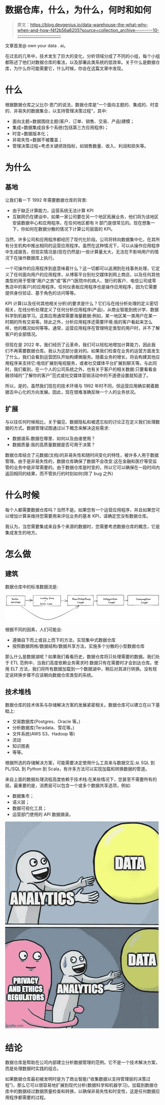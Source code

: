 # 数据仓库，什么，为什么，何时和如何

> 原文：<https://blog.devgenius.io/data-warehouse-the-what-why-when-and-how-f4f2b56a6205?source=collection_archive---------10----------------------->

文章首发@ own your data . ai。

在过去的几年中，技术发生了巨大的变化，分析领域分成了不同的小组，每个小组都陈述了他们对数据仓库的看法，以及部署此类系统的低效率。关于什么是数据仓库，为什么你可能需要它，什么时候，你会在这篇文章中发现。

# 什么

根据数据仓库之父比尔·恩门的说法，数据仓库是“一个面向主题的、集成的、时变的、非易失的数据集合，以支持管理决策过程”，其中:

*   面向主题=数据围绕主题(客户、订单、销售、交易、产品)建模；
*   集成=数据集成自多个系统(包括第三方应用程序)；
*   时变=数据版本化；
*   非易失性=数据不被覆盖；
*   管理决策过程=考虑关键绩效指标，如销售数量、收入、利润和损失等。

# 为什么

## 基地

让我们看一下 1992 年需要数据仓库的背景:

*   由于缺乏计算能力，运营系统无法计算 KPI
*   互联网仍在建设中，如果一家公司要在另一个地区拓展业务，他们将为该地区安装数据中心和应用程序。在任何地区都有 It 部门是很常见的。现在想象一下，你如何在数据分散的情况下计算公司层面的 KPI。

当然，许多公司和应用程序都经历了现代化阶段。公司将转向数据集中化，在其所有分支机构中推出相同的运营应用程序。虽然在这种情况下，可以从操作应用程序中生成报告，但现实情况是(现在仍然是)一些计算量太大，无法在不影响用户的情况下在操作数据库上执行。

一个可操作的应用程序到底意味着什么？这一切都可以追溯到在线事务处理，它定义了任何面向用户的应用程序，从博客平台到社交媒体到网上商店，以及任何其他类型的用于管理“用户之旅”或“客户”(医院中的病人、银行的客户、电信公司或零售店中的客户)的应用程序。任何仪表板应用程序也是操作应用程序，因为它需要提供身份验证、基于角色的访问等等。

KPI 计算(以及任何其他相关分析)的要求是什么？它们与在线分析处理的定义密切相关，在线分析处理定义了任何分析应用程序(产品)，从商业智能到统计学、数据科学到机器学习。这类应用通常需要海量数据:例如，某一地区某一类用户在某一时期的所有交易等。除此之外，分析应用程序还需要环境:我的客户看起来怎么样，他的概况如何等等。通常，运营应用程序在管理特定类型的用户时，并不了解客户的全部情况。

但现在是 2022 年，我们经历了云革命，我们可以轻松地增加计算能力，因此我们不再需要数据仓库。我认为这部分是对的。如果我们检查在业务的运营方面发生了什么，我们会看到运营团队开始构建微服务。随着业务的增长，将会构建其他应用程序来支持它:电信扩展到电视服务，或者社交媒体平台扩展到聊天等。与此同时，我们看到，在一个人的公司系统之外，也有关于客户的相关数据:只要看看金融领域的“了解你的客户”范式或社交媒体营销活动中的不道德设置就知道了。

所以，是的，虽然我们现在的技术环境与 1992 年时不同，但运营应用确实朝着数据去中心化的方向发展。因此，现在很难准确反映一个人的业务状况。

## 扩展

与以往任何时候相比，关于偏见、数据隐私和被遗忘权的讨论正在定义我们处理数据的方式。数据管理试图通过以下概念来解决这些需求:

*   数据谱系:数据在哪里、如何以及由谁使用？
*   数据质量:我的高质量数据是否可用于决策？

数据仓库结合了元数据(文档)的非易失性和随时间变化的特性，被许多人用于数据管理。由于是非易失性的，数据仓库确保了数据不会改变:这在金融和医疗等受监管的业务中是非常需要的。由于数据仓库是时变的，所以它可以确保在一段时间内返回相同的结果，而不管执行的时刻如何(除了 bug 之外)

# 什么时候

每个人都需要数据仓库吗？当然不是。如果您有一个运营应用程序，并且如果您可以增加计算来维持您需要用来评估业务的基本 KPI，请确定您没有数据仓库。

我认为，当您需要集成来自多个来源的数据时，您需要考虑数据仓库的概念，它是集成发生的地方。

# 怎么做

## 建筑

数据仓库中的标准数据流是:

![](img/4540831938ccc9a2da9e3f5a609259b5.png)

根据不同的因素，人们可能会:

*   遵循自下而上或自上而下的方法，实现集中式数据仓库
*   按照数据网格/数据结构/数据共享方法，实施多个分散的小型数据仓库

那么什么是数据湖呢？如果我们看看历史，数据仓库将只处理需要的数据。我们处于 ETL 范例中，当我们高度依赖业务需求时:数据只有在需要时才会到达仓库。使用 ELT 方法，我们将所有数据加载到一个数据湖中，稍后对其进行转换。没有规定说转换步骤不应该朝向数据仓库类型的系统。

## 技术堆栈

数据仓库的技术体系与存储解决方案的发展紧密相关。数据仓库可以建立在以下基础上:

*   交易数据库(Postgres、Oracle 等。)
*   分析数据库(Teradata、雪花等。)
*   文件系统(AWS S3、Hadoop 等)
*   流动
*   知识图表
*   等等。

根据所选的存储解决方案，可能需要决定使用什么工具来与数据交互:从 SQL 到 PL/SQL 到 Python 到 Scala，有许多方法可以实现加载和转换数据的管道。

来自上面的数据处理流程高度依赖于技术栈:在某些情况下，您甚至不需要所有的层。最重要的是，消费层可以包含一个或多个数据共享选项，例如:

*   数据集市；
*   语义层；
*   数据可视化工具；
*   运营部门使用的 API 数据摘录。

![](img/a1edd0e5321659a78ddc6741d4541a13.png)

# 结论

数据仓库是帮助在公司内部建立分析数据管理的范例。它不是一个技术解决方案，而是处理数据时实践的组合。

如果数据仓库最初被发明时是为了商业智能(“收集数据以支持管理层的决策过程”)，那么它可以很容易地扩展到现代分析(数据科学和机器学习)。加载到数据仓库中的数据经过数据质量检查和转换，以确保非易失性和时变性，这是任何数据应用程序都需要的过程。